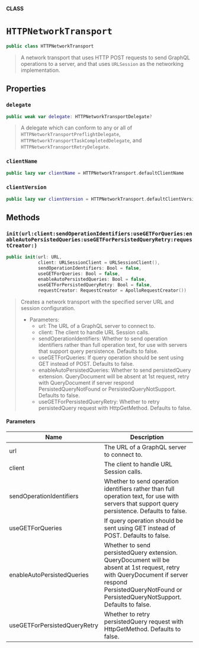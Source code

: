**CLASS**

# `HTTPNetworkTransport`

```swift
public class HTTPNetworkTransport
```

> A network transport that uses HTTP POST requests to send GraphQL operations to a server, and that uses `URLSession` as the networking implementation.

## Properties
### `delegate`

```swift
public weak var delegate: HTTPNetworkTransportDelegate?
```

> A delegate which can conform to any or all of `HTTPNetworkTransportPreflightDelegate`, `HTTPNetworkTransportTaskCompletedDelegate`, and `HTTPNetworkTransportRetryDelegate`.

### `clientName`

```swift
public lazy var clientName = HTTPNetworkTransport.defaultClientName
```

### `clientVersion`

```swift
public lazy var clientVersion = HTTPNetworkTransport.defaultClientVersion
```

## Methods
### `init(url:client:sendOperationIdentifiers:useGETForQueries:enableAutoPersistedQueries:useGETForPersistedQueryRetry:requestCreator:)`

```swift
public init(url: URL,
            client: URLSessionClient = URLSessionClient(),
            sendOperationIdentifiers: Bool = false,
            useGETForQueries: Bool = false,
            enableAutoPersistedQueries: Bool = false,
            useGETForPersistedQueryRetry: Bool = false,
            requestCreator: RequestCreator = ApolloRequestCreator())
```

> Creates a network transport with the specified server URL and session configuration.
>
> - Parameters:
>   - url: The URL of a GraphQL server to connect to.
>   - client: The client to handle URL Session calls.
>   - sendOperationIdentifiers: Whether to send operation identifiers rather than full operation text, for use with servers that support query persistence. Defaults to false.
>   - useGETForQueries: If query operation should be sent using GET instead of POST. Defaults to false.
>   - enableAutoPersistedQueries: Whether to send persistedQuery extension. QueryDocument will be absent at 1st request, retry with QueryDocument if server respond PersistedQueryNotFound or PersistedQueryNotSupport. Defaults to false.
>   - useGETForPersistedQueryRetry: Whether to retry persistedQuery request with HttpGetMethod. Defaults to false.

#### Parameters

| Name | Description |
| ---- | ----------- |
| url | The URL of a GraphQL server to connect to. |
| client | The client to handle URL Session calls. |
| sendOperationIdentifiers | Whether to send operation identifiers rather than full operation text, for use with servers that support query persistence. Defaults to false. |
| useGETForQueries | If query operation should be sent using GET instead of POST. Defaults to false. |
| enableAutoPersistedQueries | Whether to send persistedQuery extension. QueryDocument will be absent at 1st request, retry with QueryDocument if server respond PersistedQueryNotFound or PersistedQueryNotSupport. Defaults to false. |
| useGETForPersistedQueryRetry | Whether to retry persistedQuery request with HttpGetMethod. Defaults to false. |